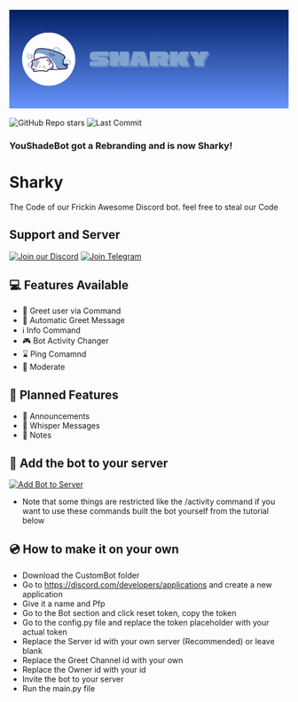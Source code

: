 ![Banner](https://github.com/WollyDev24/Sharky/blob/main/Sharky.png?raw=true)

![GitHub Repo stars](https://img.shields.io/github/stars/WollyDev24/Sharky?style=for-the-badge)
![Last Commit](https://img.shields.io/github/last-commit/WollyDev24/Sharky?style=for-the-badge)

### YouShadeBot got a Rebranding and is now Sharky!

# Sharky
The Code of our Frickin Awesome Discord bot.
feel free to steal our Code

## Support and Server
[![Join our Discord](https://img.shields.io/badge/Discord-Join%20Chat-5865F2?logo=discord&logoColor=white&style=for-the-badge)](https://discord.gg/bapB8zz7VY)
[![Join Telegram](https://img.shields.io/badge/Telegram-Join%20Channel-26A5E4?logo=telegram&logoColor=white&style=for-the-badge)](https://t.me/SharkyUpdates)




## 💻 Features Available
- 🙍 Greet user via Command
- 👋 Automatic Greet Message
- ℹ️ Info Command
- 🎮 Bot Activity Changer
- ⌛ Ping Comamnd
- 🛑 Moderate

## 💾 Planned Features
- 📣 Announcements
- 🤫 Whisper Messages
- 📒 Notes 

## 📌 Add the bot to your server
[![Add Bot to Server](https://img.shields.io/badge/Add%20Bot-Invite-blue?style=for-the-badge&logo=discord&logoColor=white)](https://discord.com/oauth2/authorize?client_id=1410735946374053918&permissions=8&integration_type=0&scope=bot)
- Note that some things are restricted like the /activity command if you want to use these commands built the bot yourself from the tutorial below



## 💿 How to make it on your own
- Download the CustomBot folder
- Go to https://discord.com/developers/applications and create a new application
- Give it a name and Pfp
- Go to the Bot section and click reset token, copy the token
- Go to the config.py file and replace the token placeholder with your actual token
- Replace the Server id with your own server (Recommended) or leave blank
- Replace the Greet Channel id with your own
- Replace the Owner id with your id
- Invite the bot to your server
- Run the main.py file
